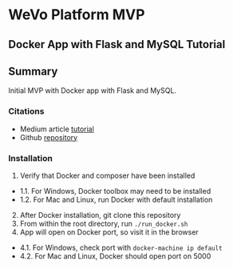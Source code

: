# WeVo Platform MVP

## Docker App with Flask and MySQL Tutorial

## Summary

Initial MVP with Docker app with Flask and MySQL.

### Citations

* Medium article [tutorial](https://medium.com/@shamir.stav_83310/dockerizing-a-flask-mysql-app-with-docker-compose-c4f51d20b40d)
* Github [repository](https://github.com/stavshamir/docker-tutorial)

### Installation

1. Verify that Docker and composer have been installed
* 1.1. For Windows, Docker toolbox may need to be installed
* 1.2. For Mac and Linux, run Docker with default installation
2. After Docker installation, git clone this repository
3. From within the root directory, run `./run_docker.sh`
4. App will open on Docker port, so visit it in the browser
* 4.1. For Windows, check port with `docker-machine ip default`
* 4.2. For Mac and Linux, Docker should open port on 5000
